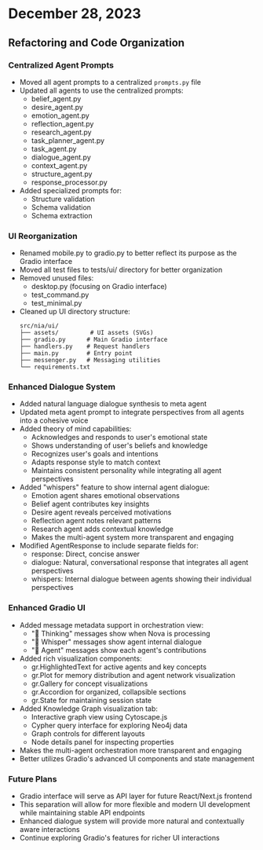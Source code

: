 # December 28, 2023

## Refactoring and Code Organization

### Centralized Agent Prompts
- Moved all agent prompts to a centralized `prompts.py` file
- Updated all agents to use the centralized prompts:
  - belief_agent.py
  - desire_agent.py
  - emotion_agent.py
  - reflection_agent.py
  - research_agent.py
  - task_planner_agent.py
  - task_agent.py
  - dialogue_agent.py
  - context_agent.py
  - structure_agent.py
  - response_processor.py
- Added specialized prompts for:
  - Structure validation
  - Schema validation
  - Schema extraction

### UI Reorganization
- Renamed mobile.py to gradio.py to better reflect its purpose as the Gradio interface
- Moved all test files to tests/ui/ directory for better organization
- Removed unused files:
  - desktop.py (focusing on Gradio interface)
  - test_command.py
  - test_minimal.py
- Cleaned up UI directory structure:
  ```
  src/nia/ui/
  ├── assets/         # UI assets (SVGs)
  ├── gradio.py      # Main Gradio interface
  ├── handlers.py    # Request handlers
  ├── main.py        # Entry point
  ├── messenger.py   # Messaging utilities
  └── requirements.txt
  ```

### Enhanced Dialogue System
- Added natural language dialogue synthesis to meta agent
- Updated meta agent prompt to integrate perspectives from all agents into a cohesive voice
- Added theory of mind capabilities:
  - Acknowledges and responds to user's emotional state
  - Shows understanding of user's beliefs and knowledge
  - Recognizes user's goals and intentions
  - Adapts response style to match context
  - Maintains consistent personality while integrating all agent perspectives
- Added "whispers" feature to show internal agent dialogue:
  - Emotion agent shares emotional observations
  - Belief agent contributes key insights
  - Desire agent reveals perceived motivations
  - Reflection agent notes relevant patterns
  - Research agent adds contextual knowledge
  - Makes the multi-agent system more transparent and engaging
- Modified AgentResponse to include separate fields for:
  - response: Direct, concise answer
  - dialogue: Natural, conversational response that integrates all agent perspectives
  - whispers: Internal dialogue between agents showing their individual perspectives

### Enhanced Gradio UI
- Added message metadata support in orchestration view:
  - "🧠 Thinking" messages show when Nova is processing
  - "🤫 Whisper" messages show agent internal dialogue
  - "💭 Agent" messages show each agent's contributions
- Added rich visualization components:
  - gr.HighlightedText for active agents and key concepts
  - gr.Plot for memory distribution and agent network visualization
  - gr.Gallery for concept visualizations
  - gr.Accordion for organized, collapsible sections
  - gr.State for maintaining session state
- Added Knowledge Graph visualization tab:
  - Interactive graph view using Cytoscape.js
  - Cypher query interface for exploring Neo4j data
  - Graph controls for different layouts
  - Node details panel for inspecting properties
- Makes the multi-agent orchestration more transparent and engaging
- Better utilizes Gradio's advanced UI components and state management

### Future Plans
- Gradio interface will serve as API layer for future React/Next.js frontend
- This separation will allow for more flexible and modern UI development while maintaining stable API endpoints
- Enhanced dialogue system will provide more natural and contextually aware interactions
- Continue exploring Gradio's features for richer UI interactions
